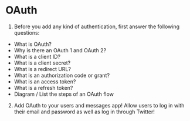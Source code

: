 # OAuth

1. Before you add any kind of authentication, first answer the following questions:

- What is OAuth? 
- Why is there an OAuth 1 and OAuth 2?
- What is a client ID?
- What is a client secret?
- What is a redirect URL?
- What is an authorization code or grant?
- What is an access token?
- What is a refresh token?
- Diagram / List the steps of an OAuth flow

2. Add OAuth to your users and messages app! Allow users to log in with their email and password as well as log in through Twitter! 

